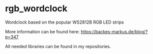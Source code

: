 rgb_wordclock
=============

Wordclock based on the popular WS2812B RGB LED strips

More information can be found here: https://backes-markus.de/blog/?p=347

All needed libraries can be found in my repositories.
